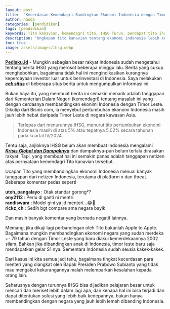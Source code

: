 ```yaml
---
layout: post
title:  "Kecerdasan Kemendagri Bandingkan Ekonomi Indonesia dengan Timor Leste"
author: nanda
categories: [pendidikan]
tags: [pendidikan]
keywords: Tito kanavian, kemendagri tito, IHSG Turun, pendapat tito ihsg, ihsg anjlok
description: "Ungkapan tito kanavian tentang ekonomi indonesia lebih kuat dibanding timor leste menuai banyak kontroversi di kalangan netizen"
toc: true
image: assets/images/ihsg.webp
---
```


**[Pediaku.id](https://pediaku.id)** - Mungkin sebagian besar rakyat Indonesia sudah mengetahui tentang berita IHSG yang merosot beberapa minggu lalu. Berita yang cukup menghebohkan, bagaimana tidak hal ini mengindikasikan kurangnya kepercayaan investor luar untuk berinvestasi di Indonesia. Saya melakukan ***[cek situs](https://suaraterkini.id/)*** di beberapa situs berita untuk mengumpulkan informasi ini.

Bukan haya itu, yang membuat berita ini semakin menarik adalah tanggapan dari Kementerian Dalam Negeri (kemendagri) tentang masalah ini yang dengan cerdasnya membandingkan ekonimi Indonesia dengan Timor Leste. Dikutip dari Bisnis com, ia menyebut pertumbuhan ekonomi Indonesia masih jauh lebih hebat daripada Timor Leste di negara kawasan Asia. 

> Terlepas dari menurunnya IHSG, menurut tito pertumbuhan ekonomi Indonesia masih di atas 5% atau tepatnya 5,02% secara tahunan pada kuartal IV/2024.

Tentu saja, anjloknya IHSG belum akan membuat Indonesia mengalami ***[Krisis Global dan Dampaknya](https://suaraterkini.id/ekonomi/krisis-global-dampak-terhadap-harga-bahan-pokok-di-indonesia/)*** dan dampaknya-pun belum terlalu dirasakan rakyat. Tapi, yang membuat hal ini semakin panas adalah tanggapan netizen atas pernyataan kemendagri Tito kanavian tersebut. 

Ucapan Tito yang membandingkan ekonomi Indonesia menuai banyak tanggapan dari netizen Indonesia, terutama di platform x dan threat. Beberapa komentar pedas seperti

<div class="alert alert-warning" role="alert">
  <b>utoh_pangalayo</b> : Otak standar gorong²?
</div>

<div class="alert alert-warning" role="alert">
  <b>ony2112</b> : Perlu di ganti ni mentri
</div>

<div class="alert alert-warning" role="alert">
  <b>randiswara</b> : Model gini ya jd menteri...😂🤣
</div>

<div class="alert alert-warning" role="alert">
  <b>rickz_ch</b> : Sedih bgt compare ama negara bayik
</div>


Dan masih banyak komentar yang bernada negatif lainnya.

Memang, jika dikaji lagi perbandingan oleh Tito bukanlah Apple to Apple. Bagaimana mungkin membandingkan ekonomi negara yang sudah merdeka +- 79 tahun dengan Timor Leste yang baru diakui kemerdekaannya 2002 silam. Bahkan jika dibandingkan anak di Indonesia, timor leste baru saja mendapatkan gelar S1 nya. Sementara Indonesia sudah seusia kakek-kakek.

Dari kasus ini kita semua jadi tahu, bagaimana tingkat kecerdasan para menteri yang diangkat oleh Bapak Presiden Prabowo Subianto yang tidak mau mengakui kekurangannya malah melemparkan kesalahan kepada orang lain.

Seharusnya dengan turunnya IHSG bisa dijadikan pelajaran besar untuk mencari dan meriset lebih dalam lagi apa, dan kenapa hal ini bisa terjadi dan dapat ditentukan solusi yang lebih baik kedepannya, bukan hanya membandingkan dengan negara yang jauh lebih lemah dibanding Indonesia.

